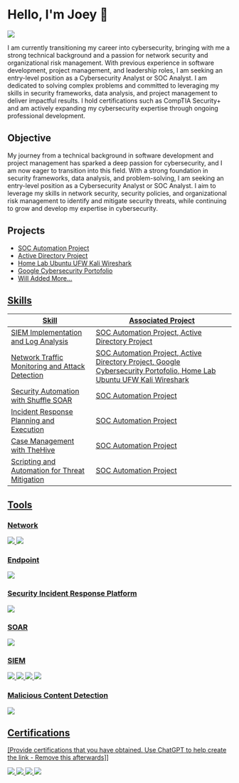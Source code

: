 # Hello, I'm Joey 👋
<a href="https://www.linkedin.com/in/joey-giovanni-regawa/"><img src="https://img.shields.io/badge/-LinkedIn-0072b1?&style=for-the-badge&logo=linkedin&logoColor=white" /></a>


I am currently transitioning my career into cybersecurity, bringing with me a strong technical background and a passion for network security and organizational risk management. With previous experience in software development, project management, and leadership roles, I am seeking an entry-level position as a Cybersecurity Analyst or SOC Analyst. I am dedicated to solving complex problems and committed to leveraging my skills in security frameworks, data analysis, and project management to deliver impactful results. I hold certifications such as CompTIA Security+ and am actively expanding my cybersecurity expertise through ongoing professional development.

## Objective

My journey from a technical background in software development and project management has sparked a deep passion for cybersecurity, and I am now eager to transition into this field. With a strong foundation in security frameworks, data analysis, and problem-solving, I am seeking an entry-level position as a Cybersecurity Analyst or SOC Analyst. I aim to leverage my skills in network security, security policies, and organizational risk management to identify and mitigate security threats, while continuing to grow and develop my expertise in cybersecurity.

## Projects
- <a href="https://github.com/joeyregawa/SOC-Automation-Project"> SOC Automation Project
- <a href="https://github.com/joeyregawa/Active-Directory-Project"> Active Directory Project
- <a href="https://github.com/joeyregawa/HomeLab_Kali_Ubuntu_UFW_Wireshark"> Home Lab Ubuntu UFW Kali Wireshark
- <a href="https://github.com/joeyregawa/Portofolio_Google_Cybersecurity_Activity"> Google Cybersecurity Portofolio
- Will Added More...

## Skills

| Skill                                         | Associated Project         |
|-----------------------------------------------|----------------------------|
| SIEM Implementation and Log Analysis          | <a href="https://github.com/joeyregawa/SOC-Automation-Project">SOC Automation Project</a>, <a href="https://github.com/joeyregawa/Active-Directory-Project">Active Directory Project</a>|
| Network Traffic Monitoring and Attack Detection | <a href="https://github.com/joeyregawa/SOC-Automation-Project">SOC Automation Project</a>, <a href="https://github.com/joeyregawa/Active-Directory-Project">Active Directory Project</a>, <a href="https://github.com/joeyregawa/Portofolio_Google_Cybersecurity_Activity/tree/main/Google%20Cybersecurity%20-%20Portofolio%20activity%203">Google Cybersecurity Portofolio</a>, <a href="https://github.com/joeyregawa/HomeLab_Kali_Ubuntu_UFW_Wireshark"> Home Lab Ubuntu UFW Kali Wireshark|
| Security Automation with Shuffle SOAR         | <a href="https://github.com/joeyregawa/SOC-Automation-Project">SOC Automation Project</a>|
| Incident Response Planning and Execution      | <a href="https://github.com/joeyregawa/SOC-Automation-Project">SOC Automation Project</a>|
| Case Management with TheHive                  | <a href="https://github.com/joeyregawa/SOC-Automation-Project">SOC Automation Project</a>|
| Scripting and Automation for Threat Mitigation | <a href="https://github.com/joeyregawa/SOC-Automation-Project">SOC Automation Project</a>|

## Tools

### Network
<div>
    <img src="https://img.shields.io/badge/-Wireshark-1679A7?&style=for-the-badge&logo=Wireshark&logoColor=white" />
     <img src="https://img.shields.io/badge/-Snort_3-000000?&style=for-the-badge&logo=Snort&logoColor=white" />
</div>

### Endpoint
<div>
   <img src="https://img.shields.io/badge/-Windows_Sysmon-1D88E1?&style=for-the-badge&logo=Windows&logoColor=white" />
</div>

### Security Incident Response Platform
<div> 
    <img src="https://img.shields.io/badge/-TheHive-FF5A00?&style=for-the-badge&logo=TheHive&logoColor=white" /> 
</div>

### SOAR 
<div> 
    <img src="https://img.shields.io/badge/-Shuffle_Soar-4A90E2?&style=for-the-badge&logo=Shuffle&logoColor=white" /> 
</div>

### SIEM
<div>
    <img src="https://img.shields.io/badge/-Google_Chronicle-4285F4?&style=for-the-badge&logo=Google&logoColor=white" /> 
    <img src="https://img.shields.io/badge/-Wazuh-1D2C34?&style=for-the-badge&logo=Wazuh&logoColor=white" /> 
    <img src="https://img.shields.io/badge/-Splunk-000000?&style=for-the-badge&logo=Splunk&logoColor=white" />
    <img src="https://img.shields.io/badge/-Elastic-005571?&style=for-the-badge&logo=Elastic&logoColor=white" />
</div>

### Malicious Content Detection
<div> 
    <img src="https://img.shields.io/badge/-VirusTotal-FF7A00?&style=for-the-badge&logo=VirusTotal&logoColor=white" /> 
</div>

## Certifications
[Provide certifications that you have obtained. Use ChatGPT to help create the link - Remove this afterwards]]
<div>
<a href="https://www.credly.com/badges/e78367bc-4bca-4718-ae1f-7106e6cfcaab/linked_in?t=sp5q0q" target="_blank">
   <img src="https://img.shields.io/badge/-Security%2B-FF0000?&style=for-the-badge&logo=CompTIA&logoColor=white" />
</a>
<a href="https://www.credly.com/badges/54a2b1f0-bb70-49d6-96e8-ac46b44591b0/linked_in_profile" target="_blank">
   <img src="https://img.shields.io/badge/-Google_Cybersecurity-4285F4?&style=for-the-badge&logo=Google&logoColor=white" />
</a>
<a href="https://www.credly.com/badges/9697f0f2-720c-4ae8-a877-d2be197f4105/linked_in_profile" target="_blank">
   <img src="https://img.shields.io/badge/-PSM%20I-000000?&style=for-the-badge&logo=Scrum&logoColor=white" />
</a>
<a href="https://onedrive.live.com/?redeem=aHR0cHM6Ly8xZHJ2Lm1zL2IvcyFBc3QyN3NNZHRfQ1dnUzh3RGdacHV0UFFpMHNYP2U9RTJTV1JY&cid=96F0B71DC3EE76CB&id=96F0B71DC3EE76CB%21175&parId=96F0B71DC3EE76CB%21174&o=OneUp" target="_blank">
   <img src="https://img.shields.io/badge/-CAPM%C2%AE_Certification_Course-003D5B?&style=for-the-badge&logo=Simplilearn&logoColor=white" />
</a>
</div>




<!--
**joeyregawa/joeyregawa** is a ✨ _special_ ✨ repository because its `README.md` (this file) appears on your GitHub profile.

Here are some ideas to get you started:

- 🔭 I’m currently working on ...
- 🌱 I’m currently learning ...
- 👯 I’m looking to collaborate on ...
- 🤔 I’m looking for help with ...
- 💬 Ask me about ...
- 📫 How to reach me: ...
- 😄 Pronouns: ...
- ⚡ Fun fact: ...
-->
